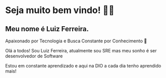 <div>
    <h1>Seja muito bem vindo! 👤👋 </h1>
    <h2>Meu nome é Luiz Ferreira.</h2>
    <p> Apaixonado por Tecnologia e Busca Constante por Conhecimento 🚀</p>

Olá a todos! Sou Luiz Ferreira, atualmente sou SRE mas meu sonho é ser desenvolvedor de Software
    </p>
    <p>Estou em constante aprendizado e aqui na DIO a cada dia tenho aprendido mais!
    </p>
    
 
</div>
